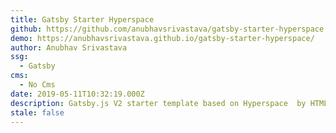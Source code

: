 ```yaml
---
title: Gatsby Starter Hyperspace
github: https://github.com/anubhavsrivastava/gatsby-starter-hyperspace
demo: https://anubhavsrivastava.github.io/gatsby-starter-hyperspace/
author: Anubhav Srivastava
ssg:
  - Gatsby
cms:
  - No Cms
date: 2019-05-11T10:32:19.000Z
description: Gatsby.js V2 starter template based on Hyperspace  by HTML5 UP
stale: false
---
```

